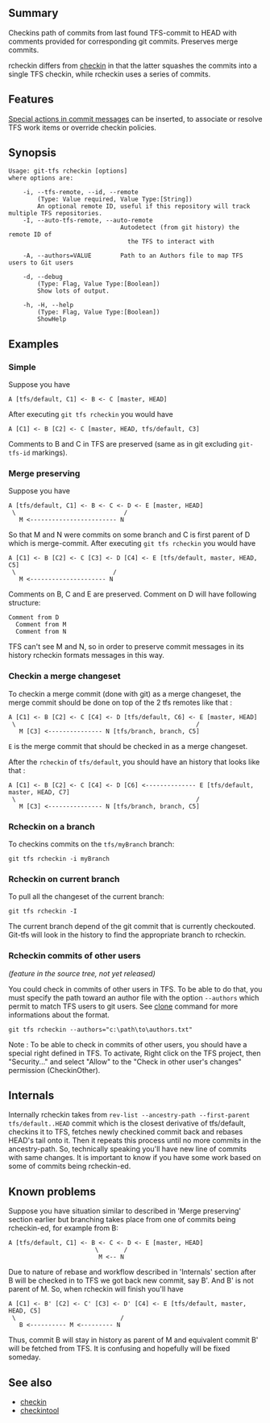 ## Summary

Checkins path of commits from last found TFS-commit to HEAD with comments provided for corresponding git commits. Preserves merge commits.

rcheckin differs from [checkin](checkin.md) in that the latter squashes the commits into a single TFS checkin, while rcheckin uses a series of commits.


## Features
[Special actions in commit messages](../special-actions-in-commit-messages.md) can be inserted, to associate or resolve TFS work items or override checkin policies.

## Synopsis

    Usage: git-tfs rcheckin [options]
    where options are:

        -i, --tfs-remote, --id, --remote
            (Type: Value required, Value Type:[String])
            An optional remote ID, useful if this repository will track multiple TFS repositories.
        -I, --auto-tfs-remote, --auto-remote
                                   Autodetect (from git history) the remote ID of
                                     the TFS to interact with

        -A, --authors=VALUE        Path to an Authors file to map TFS users to Git users

        -d, --debug
            (Type: Flag, Value Type:[Boolean])
            Show lots of output.

        -h, -H, --help
            (Type: Flag, Value Type:[Boolean])
            ShowHelp

## Examples

### Simple

Suppose you have 

    A [tfs/default, C1] <- B <- C [master, HEAD]

After executing `git tfs rcheckin` you would have

    A [C1] <- B [C2] <- C [master, HEAD, tfs/default, C3]

Comments to B and C in TFS are preserved (same as in git excluding `git-tfs-id` markings).

### Merge preserving

Suppose you have

    A [tfs/default, C1] <- B <- C <- D <- E [master, HEAD]
     \                              /
       M <------------------------ N

So that M and N were commits on some branch and C is first parent of D which is merge-commit. After executing `git tfs rcheckin` you would have

    A [C1] <- B [C2] <- C [C3] <- D [C4] <- E [tfs/default, master, HEAD, C5]
     \                           /
       M <--------------------- N

Comments on B, C and E are preserved. Comment on D will have following structure:

    Comment from D
      Comment from M
      Comment from N

TFS can't see M and N, so in order to preserve commit messages in its history rcheckin formats messages in this way.

### Checkin a merge changeset

To checkin a merge commit (done with git) as a merge changeset, the merge commit should be done on top of the 2 tfs remotes like that :

    A [C1] <- B [C2] <- C [C4] <- D [tfs/default, C6] <- E [master, HEAD]
     \                                                  /
       M [C3] <--------------- N [tfs/branch, branch, C5]

`E` is the merge commit that should be checked in as a merge changeset.

After the `rcheckin` of `tfs/default`, you should have an history that looks like that :

    A [C1] <- B [C2] <- C [C4] <- D [C6] <-------------- E [tfs/default, master, HEAD, C7]
     \                                                  /
       M [C3] <--------------- N [tfs/branch, branch, C5]

### Rcheckin on a branch

To checkins commits on the `tfs/myBranch` branch:

    git tfs rcheckin -i myBranch

### Rcheckin on current branch

To pull all the changeset of the current branch:

    git tfs rcheckin -I

The current branch depend of the git commit that is currently checkouted. Git-tfs will look in the history
to find the appropriate branch to rcheckin.

### Rcheckin commits of other users

_(feature in the source tree, not yet released)_

You could check in commits of other users in TFS. To be able to do that, you must specify the path toward an author file with the option `--authors` which permit to match TFS users to git users. See [clone](clone.md) command for more informations about the format.

    git tfs rcheckin --authors="c:\path\to\authors.txt"

Note : To be able to check in commits of other users, you should have a special right defined in TFS. To activate, Right click on the TFS project, then "Security..." and select "Allow" to the "Check in other user's changes" permission (CheckinOther). 

## Internals

Internally rcheckin takes from `rev-list --ancestry-path --first-parent tfs/default..HEAD` commit which is the closest derivative of tfs/default, checkins it to TFS, fetches newly checkined commit back and rebases HEAD's tail onto it. Then it repeats this process until no more commits in the ancestry-path. So, technically speaking you'll have new line of commits with same changes. It is important to know if you have some work based on some of commits being rcheckin-ed.

## Known problems

Suppose you have situation similar to described in 'Merge preserving' section earlier but branching takes place from one of commits being rcheckin-ed, for example from B:

    A [tfs/default, C1] <- B <- C <- D <- E [master, HEAD]
                            \       /
                             M <-- N

Due to nature of rebase and workflow described in 'Internals' section after B will be checked in to TFS we got back new commit, say B'. And B' is not parent of M. So, when rcheckin will finish you'll have

    A [C1] <- B' [C2] <- C' [C3] <- D' [C4] <- E [tfs/default, master, HEAD, C5]
     \                             /
       B <---------- M <--------- N

Thus, commit B will stay in history as parent of M and equivalent commit B' will be fetched from TFS. It is confusing and hopefully will be fixed someday.



## See also

* [checkin](checkin.md)
* [checkintool](checkintool.md)
